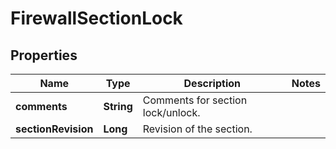 # FirewallSectionLock

## Properties
Name | Type | Description | Notes
------------ | ------------- | ------------- | -------------
**comments** | **String** | Comments for section lock/unlock. | 
**sectionRevision** | **Long** | Revision of the section. | 
